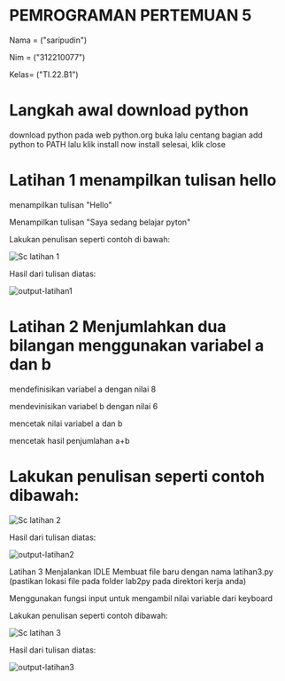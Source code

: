 # PEMROGRAMAN PERTEMUAN 5

Nama = ("saripudin") 

Nim = ("312210077") 

Kelas= ("TI.22.B1")

# Langkah awal download python
 download python pada web python.org
 buka lalu centang bagian add python to PATH lalu klik install now
 install selesai, klik close
# Latihan 1 menampilkan tulisan hello
menampilkan tulisan "Hello"

Menampilkan tulisan "Saya sedang belajar pyton"

 Lakukan penulisan seperti contoh di bawah:

![Sc latihan 1](https://user-images.githubusercontent.com/115473865/197344366-6f8bb4c7-f61b-46aa-a0a0-c235600be817.png)


Hasil dari tulisan diatas:

![output-latihan1](https://user-images.githubusercontent.com/115473865/197344375-40f43e98-a70e-4957-89ae-215117ad1497.png)


# Latihan 2 Menjumlahkan dua bilangan menggunakan variabel a dan b
mendefinisikan variabel a dengan nilai 8

mendevinisikan variabel b dengan nilai 6

mencetak nilai variabel a dan b

mencetak hasil penjumlahan a+b

# Lakukan penulisan seperti contoh dibawah:

![Sc latihan 2](https://user-images.githubusercontent.com/115473865/197344408-87782b4d-9935-4ab1-90d3-0b7e96c3b8c7.png)


Hasil dari tulisan diatas:

![output-latihan2](https://user-images.githubusercontent.com/115473865/197344681-5e6ed841-c3b9-4c1d-a6ad-c6873914bc72.png)


Latihan 3 Menjalankan IDLE
Membuat file baru dengan nama latihan3.py (pastikan lokasi file pada folder lab2py pada direktori kerja anda)

Menggunakan fungsi input untuk mengambil nilai variable dari keyboard

 Lakukan penulisan seperti contoh dibawah:

![Sc latihan 3](https://user-images.githubusercontent.com/115473865/197344529-b1fca9fc-43a0-4353-a0d9-236f2cab7fe5.png)


Hasil dari tulisan diatas:

![output-latihan3](https://user-images.githubusercontent.com/115473865/197344509-3aa4e326-90de-44c4-b566-d431bdd19768.png)

